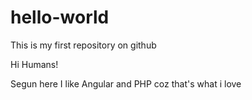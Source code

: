 # hello-world
This is my first repository on github

Hi Humans!

Segun here I like Angular and PHP coz that's what i love
